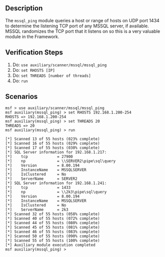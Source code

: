 ## Description

The `mssql_ping` module queries a host or range of hosts on UDP port 1434 to determine the listening TCP port of any MSSQL server, if available. MSSQL randomizes the TCP port that it listens on so this is a very valuable module in the Framework.

## Verification Steps

1. Do: ```use auxiliary/scanner/mssql/mssql_ping```
2. Do: ```set RHOSTS [IP]```
3. Do: ```set THREADS [number of threads]```
4. Do: ```run```

## Scenarios

```
msf > use auxiliary/scanner/mssql/mssql_ping
msf auxiliary(mssql_ping) > set RHOSTS 192.168.1.200-254
RHOSTS => 192.168.1.200-254
msf auxiliary(mssql_ping) > set THREADS 20
THREADS => 20
msf auxiliary(mssql_ping) > run

[*] Scanned 13 of 55 hosts (023% complete)
[*] Scanned 16 of 55 hosts (029% complete)
[*] Scanned 17 of 55 hosts (030% complete)
[*] SQL Server information for 192.168.1.217:
[*]    tcp             = 27900
[*]    np              = \\SERVER2\pipe\sql\query
[*]    Version         = 8.00.194
[*]    InstanceName    = MSSQLSERVER
[*]    IsClustered     = No
[*]    ServerName      = SERVER2
[*] SQL Server information for 192.168.1.241:
[*]    tcp             = 1433
[*]    np              = \\2k3\pipe\sql\query
[*]    Version         = 8.00.194
[*]    InstanceName    = MSSQLSERVER
[*]    IsClustered     = No
[*]    ServerName      = 2k3
[*] Scanned 32 of 55 hosts (058% complete)
[*] Scanned 40 of 55 hosts (072% complete)
[*] Scanned 44 of 55 hosts (080% complete)
[*] Scanned 45 of 55 hosts (081% complete)
[*] Scanned 46 of 55 hosts (083% complete)
[*] Scanned 50 of 55 hosts (090% complete)
[*] Scanned 55 of 55 hosts (100% complete)
[*] Auxiliary module execution completed
msf auxiliary(mssql_ping) >
```
